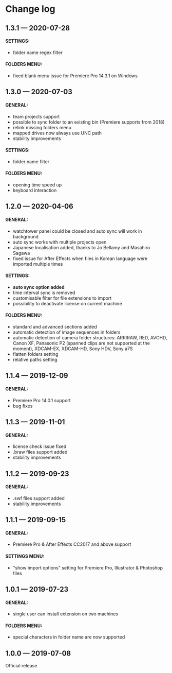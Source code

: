 # Change log

## 1.3.1 — 2020-07-28

#### SETTINGS:

* folder name regex filter

#### FOLDERS MENU:

* fixed blank menu issue for Premiere Pro 14.3.1 on Windows

## 1.3.0 — 2020-07-03

#### GENERAL:

* team projects support
* possible to sync folder to an existing bin \(Premiere supports from 2018\) 
* relink missing folders menu
* mapped drives now always use UNC path
* stability improvements

#### SETTINGS:

* folder name filter

#### FOLDERS MENU:

* opening time speed up
* keyboard interaction

## 1.2.0 — 2020-04-06

#### GENERAL:

* watchtower panel could be closed and auto sync will work in background
* auto sync works with multiple projects open
* Japanese localisation added, thanks to Jo Bellamy and Masahiro Sagawa
* fixed issue for After Effects when files in Korean language were imported multiple times

#### SETTINGS:

* **auto sync option added**
* time interval sync is removed
* customisable filter for file extensions to import
* possibility to deactivate license on current machine

#### FOLDERS MENU:

* standard and advanced sections added
* automatic detection of image sequences in folders
* automatic detection of camera folder structures: ARRIRAW, RED, AVCHD, Canon XF, Panasonic P2 \(spanned clips are not supported at the moment\), XDCAM-EX, XDCAM-HD, Sony HDV, Sony a7S
* flatten folders setting
* relative paths setting

## 1.1.4 — 2019-12-09

#### GENERAL:

* Premiere Pro 14.0.1 support
* bug fixes

## 1.1.3 — 2019-11-01

#### GENERAL:

* license check issue fixed
* .braw files support added
* stability improvements

## 1.1.2 — 2019-09-23

#### GENERAL:

* .swf files support added
* stability improvements

## 1.1.1 — 2019-09-15

#### GENERAL:

* Premiere Pro & After Effects CC2017 and above support

#### SETTINGS MENU:

* "show import options" setting for Premiere Pro, Illustrator & Photoshop files

## 1.0.1 — 2019-07-23

#### GENERAL:

* single user can install extension on two machines

#### FOLDERS MENU:

* special characters in folder name are now supported

## 1.0.0 — 2019-07-08

Official release




